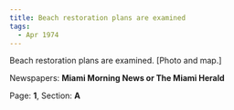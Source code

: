 ```yaml
---  
title: Beach restoration plans are examined  
tags:  
  - Apr 1974  
---  
```

  
Beach restoration plans are examined. [Photo and map.]  
  
Newspapers: **Miami Morning News or The Miami Herald**  
  
Page: **1**, Section: **A** 
